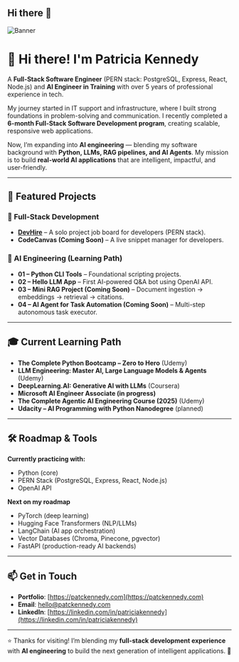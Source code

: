 ## Hi there 👋
![Banner](https://github.com/patckennedy/branding-assets/raw/main/assets/banner_github.png)

# 👋 Hi there! I'm Patricia Kennedy  

A **Full-Stack Software Engineer** (PERN stack: PostgreSQL, Express, React, Node.js) and **AI Engineer in Training** with over 5 years of professional experience in tech.  

My journey started in IT support and infrastructure, where I built strong foundations in problem-solving and communication. I recently completed a **6-month Full-Stack Software Development program**, creating scalable, responsive web applications.  

Now, I’m expanding into **AI engineering** — blending my software background with **Python, LLMs, RAG pipelines, and AI Agents**. My mission is to build **real-world AI applications** that are intelligent, impactful, and user-friendly.  

---

## 🚀 Featured Projects  

### 🌟 Full-Stack Development  
- **[DevHire](https://github.com/patckennedy/devhire-job-portal)** – A solo project job board for developers (PERN stack).  
- **CodeCanvas (Coming Soon)** – A live snippet manager for developers.  

### 🌟 AI Engineering (Learning Path)  
- **01 – Python CLI Tools** – Foundational scripting projects.  
- **02 – Hello LLM App** – First AI-powered Q&A bot using OpenAI API.  
- **03 – Mini RAG Project (Coming Soon)** – Document ingestion → embeddings → retrieval → citations.  
- **04 – AI Agent for Task Automation (Coming Soon)** – Multi-step autonomous task executor.  

---

## 🎓 Current Learning Path  

- **The Complete Python Bootcamp – Zero to Hero** (Udemy)
- **LLM Engineering: Master AI, Large Language Models & Agents** (Udemy)  
- **DeepLearning.AI: Generative AI with LLMs** (Coursera)  
- **Microsoft AI Engineer Associate (in progress)**
- **The Complete Agentic AI Engineering Course (2025)** (Udemy)
- **Udacity – AI Programming with Python Nanodegree** (planned)  

---
## 🛠 Roadmap & Tools  

 **Currently practicing with:**
- Python (core)  
- PERN Stack (PostgreSQL, Express, React, Node.js)  
- OpenAI API

  
**Next on my roadmap**
- PyTorch (deep learning)  
- Hugging Face Transformers (NLP/LLMs)  
- LangChain (AI app orchestration)  
- Vector Databases (Chroma, Pinecone, pgvector)  
- FastAPI (production-ready AI backends) 

---
## 📫 Get in Touch  

- **Portfolio**: [https://patckennedy.com](https://patckennedy.com)  
- **Email**: [hello@patckennedy.com](mailto:hello@patckennedy.com)  
- **LinkedIn**: [https://linkedin.com/in/patriciakennedy](https://linkedin.com/in/patriciakennedy)  

---

⭐ Thanks for visiting! I’m blending my **full-stack development experience** with **AI engineering** to build the next generation of intelligent applications. 🚀  

